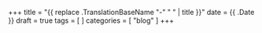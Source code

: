 +++
title = "{{ replace .TranslationBaseName "-" " " | title }}"
date = {{ .Date }}
draft = true
tags = [ ]
categories = [ "blog" ]
+++
